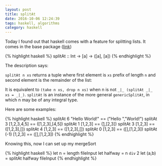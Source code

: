 ```yaml
---
layout: post
title: splitAt
date: 2016-10-06 12:24:39
tags: haskell, algorithms
category: haskell
---
```


Today I found out that haskell comes with a feature for splitting lists. It comes in the base package ([link][1])

{% highlight haskell %}
splitAt :: Int -> [a] -> ([a], [a])
{% endhighlight %}

The description says:

`splitAt n xs` returns a tuple where first element is `xs` prefix of length `n` and second element is the remainder of the list:
 
It is equivalent to `(take n xs, drop n xs)` when n is not `_|_ (splitAt _|_ xs = _|_)`. `splitAt` is an instance of the more general `genericSplitAt`, in which n may be of any integral type.

Here are some examples:

{% highlight haskell %}
splitAt 6 "Hello World!" == ("Hello ","World!")
splitAt 3 [1,2,3,4,5] == ([1,2,3],[4,5])
splitAt 1 [1,2,3] == ([1],[2,3])
splitAt 3 [1,2,3] == ([1,2,3],[])
splitAt 4 [1,2,3] == ([1,2,3],[])
splitAt 0 [1,2,3] == ([],[1,2,3])
splitAt (-1) [1,2,3] == ([],[1,2,3])
{% endhighlight %}

Knowing this, now I can set up my mergeSort

{% highlight haskell %}
let n = length fileInput
let halfway = n `div` 2
let (a,b) = splitAt halfway fileInput
{% endhighlight %}

[1]: http://hackage.haskell.org/package/base-4.9.0.0/docs/Prelude.html#v:splitAt

